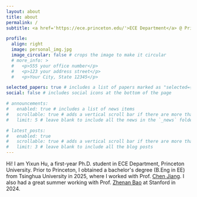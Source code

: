 ```yaml
---
layout: about
title: about
permalink: /
subtitle: <a href='https://ece.princeton.edu/'>ECE Department</a> @ Princeton University

profile:
  align: right
  image: personal_img.jpg
  image_circular: false # crops the image to make it circular
  # more_info: >
  #   <p>555 your office number</p>
  #   <p>123 your address street</p>
  #   <p>Your City, State 12345</p>

selected_papers: true # includes a list of papers marked as "selected={true}"
social: false # includes social icons at the bottom of the page

# announcements:
#   enabled: true # includes a list of news items
#   scrollable: true # adds a vertical scroll bar if there are more than 3 news items
#   limit: 5 # leave blank to include all the news in the `_news` folder

# latest_posts:
#   enabled: true
#   scrollable: true # adds a vertical scroll bar if there are more than 3 new posts items
#   limit: 3 # leave blank to include all the blog posts
---
```

Hi! I am Yixun Hu, a first-year Ph.D. student in ECE Department, Princeton University. Prior to Princeton, I obtained a bachelor's degree (B.Eng in EE) from Tsinghua University in 2025, where I worked with Prof. [Chen Jiang](https://web.ee.tsinghua.edu.cn/jiangchen/en/index.htm). I also had a great summer working with Prof. [Zhenan Bao](https://baogroup.stanford.edu/) at Stanford in 2024. 

<!-- 
Put your address / P.O. box / other info right below your picture. You can also disable any of these elements by editing `profile` property of the YAML header of your `_pages/about.md`. Edit `_bibliography/papers.bib` and Jekyll will render your [publications page](/al-folio/publications/) automatically.

Link to your social media connections, too. This theme is set up to use [Font Awesome icons](https://fontawesome.com/) and [Academicons](https://jpswalsh.github.io/academicons/), like the ones below. Add your Facebook, Twitter, LinkedIn, Google Scholar, or just disable all of them. -->
